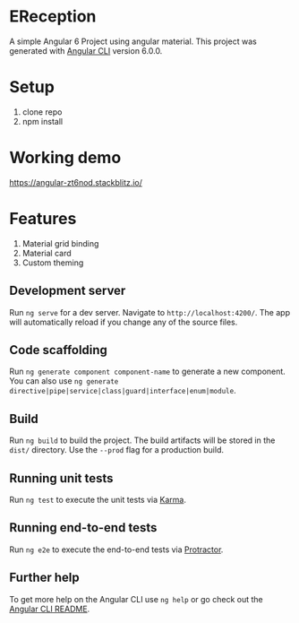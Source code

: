 # EReception
A simple Angular 6 Project using angular material.
This project was generated with [Angular CLI](https://github.com/angular/angular-cli) version 6.0.0.

# Setup 
 1) clone repo
 2) npm install
 
# Working demo 

https://angular-zt6nod.stackblitz.io/

# Features 
 1) Material grid binding
 2) Material card
 3) Custom theming

## Development server

Run `ng serve` for a dev server. Navigate to `http://localhost:4200/`. The app will automatically reload if you change any of the source files.

## Code scaffolding

Run `ng generate component component-name` to generate a new component. You can also use `ng generate directive|pipe|service|class|guard|interface|enum|module`.

## Build

Run `ng build` to build the project. The build artifacts will be stored in the `dist/` directory. Use the `--prod` flag for a production build.

## Running unit tests

Run `ng test` to execute the unit tests via [Karma](https://karma-runner.github.io).

## Running end-to-end tests

Run `ng e2e` to execute the end-to-end tests via [Protractor](http://www.protractortest.org/).

## Further help

To get more help on the Angular CLI use `ng help` or go check out the [Angular CLI README](https://github.com/angular/angular-cli/blob/master/README.md).
